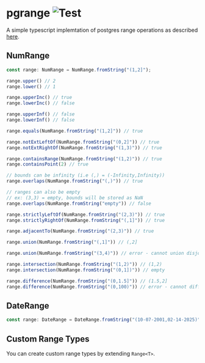 # pgrange ![Test](https://github.com/qugu2427/pgrange/actions/workflows/test.yml/badge.svg)

A simple typescript implemtation of postgres range operations as described [here](https://www.postgresql.org/docs/9.3/functions-range.html).

## NumRange
```typescript
const range: NumRange = NumRange.fromString("(1,2]");

range.upper() // 2
range.lower() // 1

range.upperInc() // true
range.lowerInc() // false

range.upperInf() // false
range.lowerInf() // false

range.equals(NumRange.fromString("(1,2]")) // true

range.notExtLeftOf(NumRange.fromString("(0,2]")) // true
range.notExtRightOf(NumRange.fromString("(1,3)")) // true

range.containsRange(NumRange.fromString("(1,2)")) // true
range.containsPoint(2) // true

// bounds can be infinity (i.e (,) = (-Infinity,Infinity))
range.overlaps(NumRange.fromString("(,)")) // true

// ranges can also be empty 
// ex: (3,3) = empty, bounds will be stored as NaN
range.overlaps(NumRange.fromString("empty")) // false

range.strictlyLeftOf(NumRange.fromString("(2,3)")) // true
range.strictlyRightOf(NumRange.fromString("(,1]")) // true

range.adjacentTo(NumRange.fromString("(2,3)")) // true

range.union(NumRange.fromString("(,1]")) // (,2]

range.union(NumRange.fromString("(3,4)")) // error - cannot union disjoint ranges

range.intersection(NumRange.fromString("(1,2)")) // (1,2)
range.intersection(NumRange.fromString("(0,1])")) // empty

range.difference(NumRange.fromString("(0,1.5]")) // (1.5,2]
range.difference(NumRange.fromString("(0,100)")) // error - cannot difference to disjoint ranges
```
## DateRange
```typescript
const range: DateRange = DateRange.fromString("(10-07-2001,02-14-2025)");
```
## Custom Range Types
You can create custom range types by extending `Range<T>`.